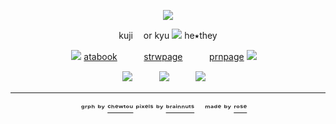 <div align="center">

![](https://64.media.tumblr.com/722f306ac35dbf0c4c8abd656dee64da/688ff1f21dad726b-91/s2048x3072/9ee448249199c251498e2af23b35c6d3faa3de78.gifv)

kuji ㅤor kyu
![](https://64.media.tumblr.com/627b13df401ebfdf7d8aef4f039b3ff9/a2c9f35280bc6455-f9/s75x75_c1/d24f3e74690ffc178f6632499411dab7f2b7bb0e.gifv) he⭑they

![](https://64.media.tumblr.com/4a79ee880fd6394b8de66a8c188ad29c/a2c9f35280bc6455-89/s75x75_c1/f8c6c136903578412e649012f1f5e7d4e7db2529.gifv) [atabook](https://kuji.atabook.org/)ㅤㅤ ㅤ[strwpage](https://kuji.straw.page/)ㅤㅤ ㅤ[prnpage](https://en.pronouns.page/@the_kxka) ![](https://64.media.tumblr.com/4a79ee880fd6394b8de66a8c188ad29c/a2c9f35280bc6455-89/s75x75_c1/f8c6c136903578412e649012f1f5e7d4e7db2529.gifv)ㅤ

![](https://64.media.tumblr.com/8615a420a0120422b75d6bed084aa350/a2c9f35280bc6455-ef/s75x75_c1/fae57df679abb856951801c9997bb1b0c8f7c594.gifv)ㅤㅤ ㅤ![](https://64.media.tumblr.com/8615a420a0120422b75d6bed084aa350/a2c9f35280bc6455-ef/s75x75_c1/fae57df679abb856951801c9997bb1b0c8f7c594.gifv)ㅤㅤ ㅤ![](https://64.media.tumblr.com/8615a420a0120422b75d6bed084aa350/a2c9f35280bc6455-ef/s75x75_c1/fae57df679abb856951801c9997bb1b0c8f7c594.gifv)ㅤ

---
ᵍʳᵖʰ ᵇʸ [ᶜʰᵉʷᵗᵒᵘ](https://www.tumblr.com/chewtou) ᵖⁱˣᵉˡˢ ᵇʸ  [ᵇʳᵃⁱⁿⁿᵘᵗˢ](https://www.tumblr.com/brainnuts)ㅤ
ᵐᵃᵈᵉ ᵇʸ [ʳᵒˢᵉ](https://github.com/FurinaTheFountain)ㅤ

